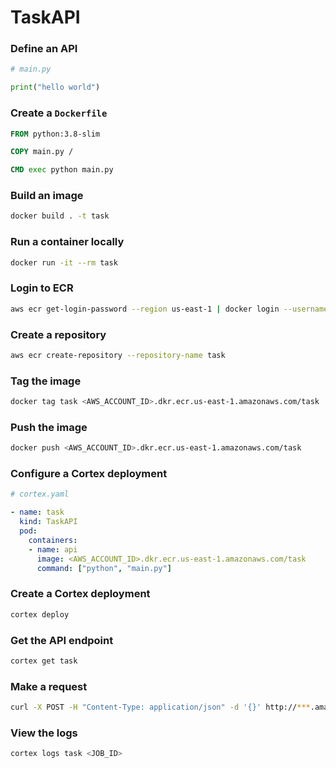 # TaskAPI

### Define an API

```python
# main.py

print("hello world")
```

### Create a `Dockerfile`

```Dockerfile
FROM python:3.8-slim

COPY main.py /

CMD exec python main.py
```

### Build an image

```bash
docker build . -t task
```

### Run a container locally

```bash
docker run -it --rm task
```

### Login to ECR

```bash
aws ecr get-login-password --region us-east-1 | docker login --username AWS --password-stdin <AWS_ACCOUNT_ID>.dkr.ecr.us-east-1.amazonaws.com
```

### Create a repository

```bash
aws ecr create-repository --repository-name task
```

### Tag the image

```bash
docker tag task <AWS_ACCOUNT_ID>.dkr.ecr.us-east-1.amazonaws.com/task
```

### Push the image

```bash
docker push <AWS_ACCOUNT_ID>.dkr.ecr.us-east-1.amazonaws.com/task
```

### Configure a Cortex deployment

```yaml
# cortex.yaml

- name: task
  kind: TaskAPI
  pod:
    containers:
    - name: api
      image: <AWS_ACCOUNT_ID>.dkr.ecr.us-east-1.amazonaws.com/task
      command: ["python", "main.py"]
```

### Create a Cortex deployment

```bash
cortex deploy
```

### Get the API endpoint

```bash
cortex get task
```

### Make a request

```bash
curl -X POST -H "Content-Type: application/json" -d '{}' http://***.amazonaws.com/task
```

### View the logs

```bash
cortex logs task <JOB_ID>
```
